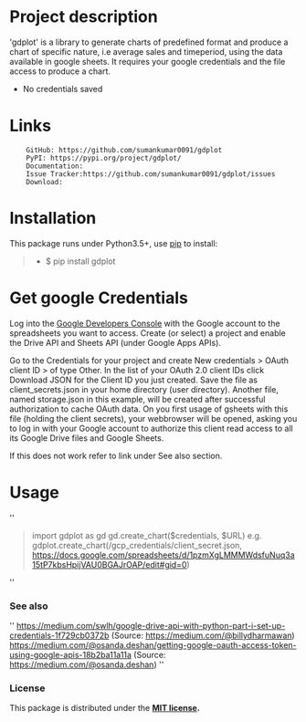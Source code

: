 # Project description

'gdplot' is a library to generate  charts of predefined format and produce a chart of specific nature, i.e average sales and timeperiod, using the data available in google sheets.
It requires your google credentials and the file access to produce a chart.

  - No credentials saved
  

# Links
        GitHub: https://github.com/sumankumar0091/gdplot
        PyPI: https://pypi.org/project/gdplot/
        Documentation: 
        Issue Tracker:https://github.com/sumankumar0091/gdplot/issues
        Download: 
  

# Installation
This package runs under Python3.5+, use [pip](https://pip.pypa.io/en/stable/)  to install:
> - $ pip install gdplot  

# Get google Credentials
Log into the [Google Developers Console](https://accounts.google.com/ServiceLogin/signinchooser?service=cloudconsole&passive=1209600&osid=1&continue=https%3A%2F%2Fconsole.developers.google.com%2F%3Fref%3Dhttps%3A%2F%2Fpypi.org%2F&followup=https%3A%2F%2Fconsole.developers.google.com%2F%3Fref%3Dhttps%3A%2F%2Fpypi.org%2F&flowName=GlifWebSignIn&flowEntry=AddSession) with the Google account to the spreadsheets you want to access. Create (or select) a project and enable the Drive API and Sheets API (under Google Apps APIs).

Go to the Credentials for your project and create New credentials > OAuth client ID > of type Other. In the list of your OAuth 2.0 client IDs click Download JSON for the Client ID you just created. Save the file as client_secrets.json in your home directory (user directory). Another file, named storage.json in this example, will be created after successful authorization to cache OAuth data.
On you first usage of gsheets with this file (holding the client secrets), your webbrowser will be opened, asking you to log in with your Google account to authorize this client read access to all its Google Drive files and Google Sheets.

If this does not work refer to link under See also section. 

# Usage 
''
>import gdplot as gd
> gd.create_chart($credentials, $URL)
e.g.
>gdplot.create_chart(/gcp_credentials/client_secret.json, https://docs.google.com/spreadsheets/d/1pzmXgLMMMWdsfuNuq3a15tP7kbsHpijVAU0BGAJrOAP/edit#gid=0)

''

### See also
''
https://medium.com/swlh/google-drive-api-with-python-part-i-set-up-credentials-1f729cb0372b 
(Source: https://medium.com/@billydharmawan)
https://medium.com/@osanda.deshan/getting-google-oauth-access-token-using-google-apis-18b2ba11a11a
(Source: https://medium.com/@osanda.deshan)
''
### License
This package is distributed under the **[MIT license](https://opensource.org/licenses/MIT).**








